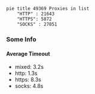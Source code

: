 
```mermaid
pie title 49369 Proxies in list
    "HTTP" : 21643
    "HTTPS": 5872
    "SOCKS" : 27051
```

### Some Info
#### Average Timeout

- mixed: 3.2s
- http: 1.3s
- https: 8.3s
- socks: 4.8s